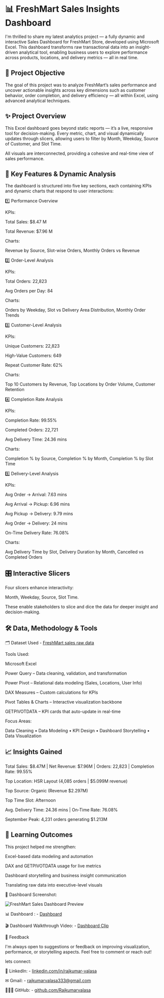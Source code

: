 # 📊 FreshMart Sales Insights Dashboard

I'm thrilled to share my latest analytics project — a fully dynamic and interactive Sales Dashboard for FreshMart Store, developed using Microsoft Excel.
This dashboard transforms raw transactional data into an insight-driven analytical tool, enabling business users to explore performance across products, locations, and delivery metrics — all in real time.


## 🎯 Project Objective

The goal of this project was to analyze FreshMart’s sales performance and uncover actionable insights across key dimensions such as customer behavior, order completion, and delivery efficiency — all within Excel, using advanced analytical techniques.


## ✨ Project Overview

This Excel dashboard goes beyond static reports — it’s a live, responsive tool for decision-making.
Every metric, chart, and visual dynamically updates through slicers, allowing users to filter by Month, Weekday, Source of Customer, and Slot Time.

All visuals are interconnected, providing a cohesive and real-time view of sales performance.


## 🚀 Key Features & Dynamic Analysis

The dashboard is structured into five key sections, each containing KPIs and dynamic charts that respond to user interactions:

1️⃣ Performance Overview

KPIs:

Total Sales: $8.47 M

Total Revenue: $7.96 M

Charts:

Revenue by Source, Slot-wise Orders, Monthly Orders vs Revenue

2️⃣ Order-Level Analysis

KPIs:

Total Orders: 22,823

Avg Orders per Day: 84

Charts:

Orders by Weekday, Slot vs Delivery Area Distribution, Monthly Order Trends

3️⃣ Customer-Level Analysis

KPIs:

Unique Customers: 22,823

High-Value Customers: 649

Repeat Customer Rate: 62%

Charts:

Top 10 Customers by Revenue, Top Locations by Order Volume, Customer Retention

4️⃣ Completion Rate Analysis

KPIs:

Completion Rate: 99.55%

Completed Orders: 22,721

Avg Delivery Time: 24.36 mins

Charts:

Completion % by Source, Completion % by Month, Completion % by Slot Time

5️⃣ Delivery-Level Analysis

KPIs:

Avg Order → Arrival: 7.63 mins

Avg Arrival → Pickup: 6.96 mins

Avg Pickup → Delivery: 9.79 mins

Avg Order → Delivery: 24 mins

On-Time Delivery Rate: 76.08%

Charts:

Avg Delivery Time by Slot, Delivery Duration by Month, Cancelled vs Completed Orders


## 🎛️ Interactive Slicers

Four slicers enhance interactivity:

Month, Weekday, Source, Slot Time.

These enable stakeholders to slice and dice the data for deeper insight and decision-making.


## 🛠️ Data, Methodology & Tools

🗂️ Dataset Used - <a href="https://github.com/Rajkumarvalasa/FreshMart-Sales-Insights-Dashboard/blob/main/FreshMart%20sales%20raw%20data.xlsx">FreshMart sales raw data</a>

Tools Used:

Microsoft Excel

Power Query – Data cleaning, validation, and transformation

Power Pivot – Relational data modeling (Sales, Locations, User Info)

DAX Measures – Custom calculations for KPIs

Pivot Tables & Charts – Interactive visualization backbone

GETPIVOTDATA – KPI cards that auto-update in real-time


Focus Areas:

Data Cleaning • Data Modeling • KPI Design • Dashboard Storytelling • Data Visualization


## 📈 Insights Gained

Total Sales: $8.47M | Net Revenue: $7.96M | Orders: 22,823 | Completion Rate: 99.55%

Top Location: HSR Layout (4,085 orders | $5.099M revenue)

Top Source: Organic (Revenue $2.297M)

Top Time Slot: Afternoon

Avg. Delivery Time: 24.36 mins | On-Time Rate: 76.08%

September Peak: 4,231 orders generating $1.213M


## 🧠 Learning Outcomes

This project helped me strengthen:

Excel-based data modeling and automation

DAX and GETPIVOTDATA usage for live metrics

Dashboard storytelling and business insight communication

Translating raw data into executive-level visuals


📸 Dashboard Screenshot:

![FreshMart Sales Dashboard Preview](https://github.com/user-attachments/assets/5fb4b190-3d26-41d8-b726-ff233e1e5d36)


📊 Dashboard : - <a href="https://github.com/Rajkumarvalasa/FreshMart-Sales-Insights-Dashboard/blob/main/FreshMart%20Sales%20Dashboard.xlsm">Dashboard</a>


🎬 Dashboard Walkthrough Video: - <a href="https://github.com/Rajkumarvalasa/FreshMart-Sales-Insights-Dashboard/blob/main/Dashboard%20clip.mp4">Dashboard Clip</a>


💬 Feedback

I'm always open to suggestions or feedback on improving visualization, performance, or storytelling aspects.
Feel free to comment or reach out!

lets connect:

🔗 LinkedIn: - <a href="https://www.linkedin.com/in/rajkumar-valasa-2048921ba">linkedin.com/in/rajkumar-valasa</a>

✉ Gmail: - <a href="rajkumarvalasa333@gmail.com">rajkumarvalasa333@gmail.com</a>

👨🏻‍💻 GitHub: - <a href="https://github.com/Rajkumarvalasa">github.com/Rajkumarvalasa</a>
